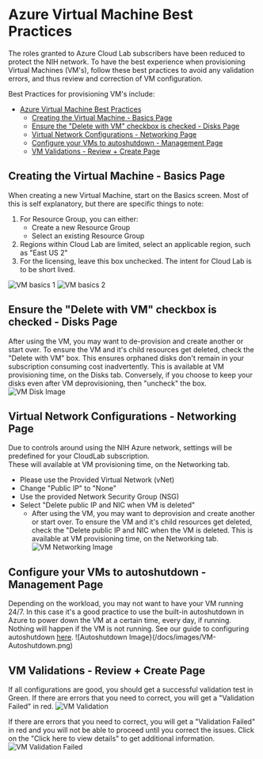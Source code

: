 # Azure Virtual Machine Best Practices

The roles granted to Azure Cloud Lab subscribers have been reduced to protect the NIH network.  To have the best experience when provisioning Virtual Machines (VM's), follow these best practices to avoid any validation errors, and thus review and correction of VM configuration.

Best Practices for provisioning VM's include:
- [Azure Virtual Machine Best Practices](#azure-virtual-machine-best-practices)
  - [Creating the Virtual Machine - Basics Page](#creating-the-virtual-machine---basics-page)
  - [Ensure the "Delete with VM" checkbox is checked - Disks Page](#ensure-the-delete-with-vm-checkbox-is-checked---disks-page)
  - [Virtual Network Configurations - Networking Page](#virtual-network-configurations---networking-page)
  - [Configure your VMs to autoshutdown - Management Page](#configure-your-vms-to-autoshutdown---management-page)
  - [VM Validations - Review + Create Page](#vm-validations---review--create-page)

## Creating the Virtual Machine - Basics Page<a name="vmb"></a>
When creating a new Virtual Machine, start on the Basics screen. Most of this is self explanatory, but there are specific things to note:
1. For Resource Group, you can either:
   - Create a new Resource Group
   - Select an existing Resource Group
2. Regions within Cloud Lab are limited, select an applicable region, such as "East US 2"
3. For the licensing, leave this box unchecked.  The intent for Cloud Lab is to be short lived.

![VM basics 1](/docs/images/VM-Basics-1.png)
![VM basics 2](/docs/images/VM-Basics-2.png)

## Ensure the "Delete with VM" checkbox is checked - Disks Page<a name="disks"></a>
After using the VM, you may want to de-provision and create another or start over. To ensure the VM and it's child resources get deleted, check the "Delete with VM" box. This ensures orphaned disks don't remain in your subscription consuming cost inadvertently. This is available at VM provisioning time, on the Disks tab.
Conversely, if you choose to keep your disks even after VM deprovisioning, then "uncheck" the box.
![VM Disk Image](/docs/images/VM-Disks.png)

## Virtual Network Configurations - Networking Page<a name="vnet"></a>
Due to controls around using the NIH Azure network, settings will be predefined for your CloudLab subscription.  
These will available at VM provisioning time, on the Networking tab.  

 - Please use the Provided Virtual Network (vNet)
 - Change "Public IP" to "None"
 - Use the provided Network Security Group (NSG)
 - Select "Delete public IP and NIC when VM is deleted"
   - After using the VM, you may want to deprovision and create another or start over.  To ensure the VM and it's child resources get deleted, check the "Delete public IP and NIC when the VM is deleted.  This is available at VM provisioning time, on the Networking tab.
![VM Networking Image](/docs/images/VM-Networking.png)

## Configure your VMs to autoshutdown - Management Page<a name="autoshutdown"></a>
Depending on the workload, you may not want to have your VM running 24/7.  In this case it's a good practice to use the built-in autoshutdown in Azure to power down the VM at a certain time, every day, if running.  Nothing will happen if the VM is not running. See our guide to configuring autoshutdown [here](/docs/auto-shutdown-instance.md). 
![Autoshutdown Image}(/docs/images/VM-Autoshutdown.png)

## VM Validations - Review + Create Page<a name="validation"></a>
If all configurations are good, you should get a successful validation test in Green.  If there are errors that you need to correct, you will get a "Validation Failed" in red.
![VM Validation](/docs/images/VM-ValidationPassed.png)

If there are errors that you need to correct, you will get a "Validation Failed" in red and you will not be able to proceed until you correct the issues.  Click on the "Click here to view details" to get additional information.
![VM Validation Failed](/docs/images/VM-ValidationFailed.png)
